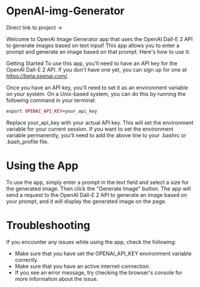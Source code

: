 # OpenAI-img-Generator

Direct link to project -> 

Welcome to OpenAi Image Generator app that uses the OpenAI Dall-E 2 API to generate images based on text input! This app allows you to enter a prompt and generate an image based on that prompt. Here's how to use it:

Getting Started
To use this app, you'll need to have an API key for the OpenAI Dall-E 2 API. If you don't have one yet, you can sign up for one at https://beta.openai.com/.

Once you have an API key, you'll need to set it as an environment variable on your system. On a Unix-based system, you can do this by running the following command in your terminal:

``` ruby
export OPENAI_API_KEY=your_api_key

```
Replace your_api_key with your actual API key. This will set the environment variable for your current session. If you want to set the environment variable permanently, you'll need to add the above line to your .bashrc or .bash_profile file.

# Using the App
To use the app, simply enter a prompt in the text field and select a size for the generated image. Then click the "Generate Image" button. The app will send a request to the OpenAI Dall-E 2 API to generate an image based on your prompt, and it will display the generated image on the page.

# Troubleshooting
If you encounter any issues while using the app, check the following:

-  Make sure that you have set the OPENAI_API_KEY environment variable correctly.
-  Make sure that you have an active internet connection.
-  If you see an error message, try checking the browser's console for more information about the issue.

